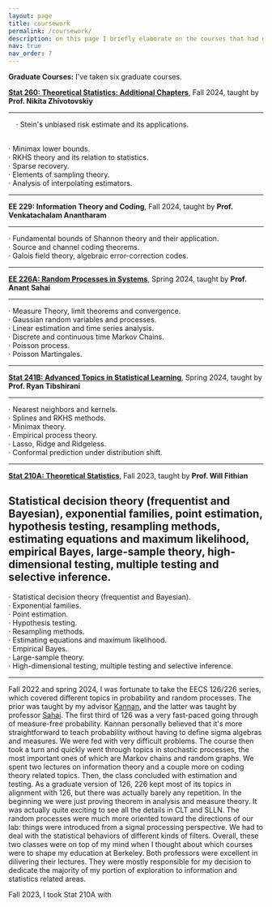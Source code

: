 ```yaml
---
layout: page
title: coursework
permalink: /coursework/
description: on this page I briefly elaborate on the courses that had great impacts on me and my thoughts on them. 
nav: true
nav_order: 7
---
```


**Graduate Courses:** I've taken six graduate courses. 

**<a href='https://sites.google.com/view/nikitazhivotovskiy/stat260?authuser=0'>Stat 260: Theoretical Statistics: Additional Chapters</a>**, Fall 2024, taught by **Prof. Nikita Zhivotovskiy**

  ---
  <p style="margin-left: 15px;"> &middot; Stein's unbiased risk estimate and its applications.</p><br>
  &middot; Minimax lower bounds.<br>
  &middot; RKHS theory and its relation to statistics.<br>
  &middot; Sparse recovery.<br>
  &middot; Elements of sampling theory.<br>
  &middot; Analysis of interpolating estimators.
  
  ---

**EE 229: Information Theory and Coding**, Fall 2024, taught by **Prof. Venkatachalam Anantharam**

  ---
  &middot; Fundamental bounds of Shannon theory and their application.<br>
  &middot; Source and channel coding theorems.<br>
  &middot; Galois field theory, algebraic error-correction codes.
  
  ---

**<a href='https://inst.eecs.berkeley.edu/~ee226a/sp24/'>EE 226A: Random Processes in Systems</a>**, Spring 2024, taught by **Prof. Anant Sahai**

  ---
  &middot; Measure Theory, limit theorems and convergence.<br>
  &middot; Gaussian random variables and processes.<br>
  &middot; Linear estimation and time series analysis.<br>
  &middot; Discrete and continuous time Markov Chains.<br>
  &middot; Poisson process.<br>
  &middot; Poisson Martingales.
  
  ---

**<a href='https://www.stat.berkeley.edu/~ryantibs/statlearn-s24/'>Stat 241B: Advanced Topics in Statistical Learning</a>**, Spring 2024, taught by **Prof. Ryan Tibshirani**

  ---
  &middot; Nearest neighbors and kernels.<br>
  &middot; Splines and RKHS methods.<br>
  &middot; Minimax theory.<br>
  &middot; Empirical process theory.<br>
  &middot; Lasso, Ridge and Ridgeless.<br>
  &middot; Conformal prediction under distribution shift.
  
  ---

**<a href='https://www.stat.berkeley.edu/~wfithian/courses/stat210a/'>Stat 210A: Theoretical Statistics</a>**, Fall 2023, taught by **Prof. Will Fithian**

Statistical decision theory (frequentist and Bayesian), exponential families, point estimation, hypothesis testing, resampling methods, estimating equations and maximum likelihood, empirical Bayes, large-sample theory, high-dimensional testing, multiple testing and selective inference.
  ---
  &middot; Statistical decision theory (frequentist and Bayesian).<br>
  &middot; Exponential families.<br>
  &middot; Point estimation.<br>
  &middot; Hypothesis testing.<br>
  &middot; Resampling methods.<br>
  &middot; Estimating equations and maximum likelihood.<br>
  &middot; Empirical Bayes.<br>
  &middot; Large-sample theory.<br>
  &middot; High-dimensional testing, multiple testing and selective inference.
  
  ---

Fall 2022 and spring 2024, I was fortunate to take the EECS 126/226 series, which covered different topics in probability and random processes. The prior was taught by my advisor <a href='https://people.eecs.berkeley.edu/~kannanr/'>Kannan</a>, and the latter was taught by professor <a href='https://www2.eecs.berkeley.edu/Faculty/Homepages/sahai.html'>Sahai</a>. The first third of 126 was a very fast-paced going through of measure-free probability. Kannan personally believed that it's more straightforward to teach probability without having to define sigma algebras and measures. We were fed with very difficult problems. The course then took a turn and quickly went through topics in stochastic processes, the most important ones of which are Markov chains and random graphs. We spent two lectures on information theory and a couple more on coding theory related topics. Then, the class concluded with estimation and testing. As a graduate version of 126, 226 kept most of its topics in alignment with 126, but there was actually barely any repetition. In the beginning we were just proving theorem in analysis and measure theory. It was actually quite exciting to see all the details in CLT and SLLN. The random processes were much more oriented toward the directions of our lab: things were introduced from a signal processing perspective. We had to deal with the statistical behaviors of different kinds of filters. Overall, these two classes were on top of my mind when I thought about which courses were to shape my education at Berkeley. Both professors were excellent in dilivering their lectures. They were mostly responsible for my decision to dedicate the majority of my portion of exploration to information and statistics related areas. 

Fall 2023, I took Stat 210A with 

